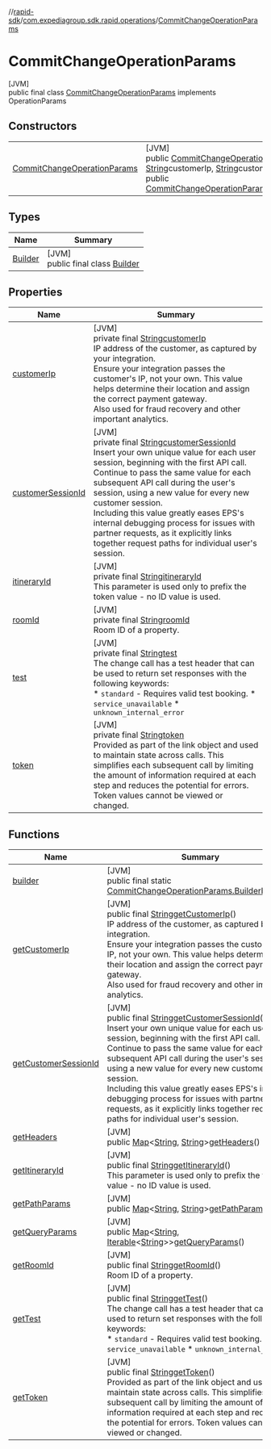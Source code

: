 //[rapid-sdk](../../../index.md)/[com.expediagroup.sdk.rapid.operations](../index.md)/[CommitChangeOperationParams](index.md)

# CommitChangeOperationParams

[JVM]\
public final class [CommitChangeOperationParams](index.md) implements OperationParams

## Constructors

| | |
|---|---|
| [CommitChangeOperationParams](-commit-change-operation-params.md) | [JVM]<br>public [CommitChangeOperationParams](index.md)[CommitChangeOperationParams](-commit-change-operation-params.md)([String](https://docs.oracle.com/javase/8/docs/api/java/lang/String.html)itineraryId, [String](https://docs.oracle.com/javase/8/docs/api/java/lang/String.html)roomId, [String](https://docs.oracle.com/javase/8/docs/api/java/lang/String.html)customerIp, [String](https://docs.oracle.com/javase/8/docs/api/java/lang/String.html)customerSessionId, [String](https://docs.oracle.com/javase/8/docs/api/java/lang/String.html)test, [String](https://docs.oracle.com/javase/8/docs/api/java/lang/String.html)token)<br>public [CommitChangeOperationParams](index.md)[CommitChangeOperationParams](-commit-change-operation-params.md)([CommitChangeOperationContext](../-commit-change-operation-context/index.md)context) |

## Types

| Name | Summary |
|---|---|
| [Builder](-builder/index.md) | [JVM]<br>public final class [Builder](-builder/index.md) |

## Properties

| Name | Summary |
|---|---|
| [customerIp](index.md#-1739286584%2FProperties%2F700308213) | [JVM]<br>private final [String](https://docs.oracle.com/javase/8/docs/api/java/lang/String.html)[customerIp](index.md#-1739286584%2FProperties%2F700308213)<br>IP address of the customer, as captured by your integration.<br> Ensure your integration passes the customer's IP, not your own. This value helps determine their location and assign the correct payment gateway.<br> Also used for fraud recovery and other important analytics. |
| [customerSessionId](index.md#-2050082054%2FProperties%2F700308213) | [JVM]<br>private final [String](https://docs.oracle.com/javase/8/docs/api/java/lang/String.html)[customerSessionId](index.md#-2050082054%2FProperties%2F700308213)<br>Insert your own unique value for each user session, beginning with the first API call. Continue to pass the same value for each subsequent API call during the user's session, using a new value for every new customer session.<br> Including this value greatly eases EPS's internal debugging process for issues with partner requests, as it explicitly links together request paths for individual user's session. |
| [itineraryId](index.md#805485287%2FProperties%2F700308213) | [JVM]<br>private final [String](https://docs.oracle.com/javase/8/docs/api/java/lang/String.html)[itineraryId](index.md#805485287%2FProperties%2F700308213)<br>This parameter is used only to prefix the token value - no ID value is used.<br> |
| [roomId](index.md#-1828945097%2FProperties%2F700308213) | [JVM]<br>private final [String](https://docs.oracle.com/javase/8/docs/api/java/lang/String.html)[roomId](index.md#-1828945097%2FProperties%2F700308213)<br>Room ID of a property.<br> |
| [test](index.md#504061307%2FProperties%2F700308213) | [JVM]<br>private final [String](https://docs.oracle.com/javase/8/docs/api/java/lang/String.html)[test](index.md#504061307%2FProperties%2F700308213)<br>The change call has a test header that can be used to return set responses with the following keywords:<br> * `standard` - Requires valid test booking. * `service_unavailable` * `unknown_internal_error` |
| [token](index.md#-1303146540%2FProperties%2F700308213) | [JVM]<br>private final [String](https://docs.oracle.com/javase/8/docs/api/java/lang/String.html)[token](index.md#-1303146540%2FProperties%2F700308213)<br>Provided as part of the link object and used to maintain state across calls. This simplifies each subsequent call by limiting the amount of information required at each step and reduces the potential for errors. Token values cannot be viewed or changed. |

## Functions

| Name | Summary |
|---|---|
| [builder](builder.md) | [JVM]<br>public final static [CommitChangeOperationParams.Builder](-builder/index.md)[builder](builder.md)() |
| [getCustomerIp](get-customer-ip.md) | [JVM]<br>public final [String](https://docs.oracle.com/javase/8/docs/api/java/lang/String.html)[getCustomerIp](get-customer-ip.md)()<br>IP address of the customer, as captured by your integration.<br> Ensure your integration passes the customer's IP, not your own. This value helps determine their location and assign the correct payment gateway.<br> Also used for fraud recovery and other important analytics. |
| [getCustomerSessionId](get-customer-session-id.md) | [JVM]<br>public final [String](https://docs.oracle.com/javase/8/docs/api/java/lang/String.html)[getCustomerSessionId](get-customer-session-id.md)()<br>Insert your own unique value for each user session, beginning with the first API call. Continue to pass the same value for each subsequent API call during the user's session, using a new value for every new customer session.<br> Including this value greatly eases EPS's internal debugging process for issues with partner requests, as it explicitly links together request paths for individual user's session. |
| [getHeaders](get-headers.md) | [JVM]<br>public [Map](https://docs.oracle.com/javase/8/docs/api/java/util/Map.html)&lt;[String](https://docs.oracle.com/javase/8/docs/api/java/lang/String.html), [String](https://docs.oracle.com/javase/8/docs/api/java/lang/String.html)&gt;[getHeaders](get-headers.md)() |
| [getItineraryId](get-itinerary-id.md) | [JVM]<br>public final [String](https://docs.oracle.com/javase/8/docs/api/java/lang/String.html)[getItineraryId](get-itinerary-id.md)()<br>This parameter is used only to prefix the token value - no ID value is used.<br> |
| [getPathParams](get-path-params.md) | [JVM]<br>public [Map](https://docs.oracle.com/javase/8/docs/api/java/util/Map.html)&lt;[String](https://docs.oracle.com/javase/8/docs/api/java/lang/String.html), [String](https://docs.oracle.com/javase/8/docs/api/java/lang/String.html)&gt;[getPathParams](get-path-params.md)() |
| [getQueryParams](get-query-params.md) | [JVM]<br>public [Map](https://docs.oracle.com/javase/8/docs/api/java/util/Map.html)&lt;[String](https://docs.oracle.com/javase/8/docs/api/java/lang/String.html), [Iterable](https://docs.oracle.com/javase/8/docs/api/java/lang/Iterable.html)&lt;[String](https://docs.oracle.com/javase/8/docs/api/java/lang/String.html)&gt;&gt;[getQueryParams](get-query-params.md)() |
| [getRoomId](get-room-id.md) | [JVM]<br>public final [String](https://docs.oracle.com/javase/8/docs/api/java/lang/String.html)[getRoomId](get-room-id.md)()<br>Room ID of a property.<br> |
| [getTest](get-test.md) | [JVM]<br>public final [String](https://docs.oracle.com/javase/8/docs/api/java/lang/String.html)[getTest](get-test.md)()<br>The change call has a test header that can be used to return set responses with the following keywords:<br> * `standard` - Requires valid test booking. * `service_unavailable` * `unknown_internal_error` |
| [getToken](get-token.md) | [JVM]<br>public final [String](https://docs.oracle.com/javase/8/docs/api/java/lang/String.html)[getToken](get-token.md)()<br>Provided as part of the link object and used to maintain state across calls. This simplifies each subsequent call by limiting the amount of information required at each step and reduces the potential for errors. Token values cannot be viewed or changed. |
